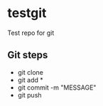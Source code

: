 # testgit
Test repo for git
## Git steps
- git clone
- git add *
- git commit -m "MESSAGE"
- git push
